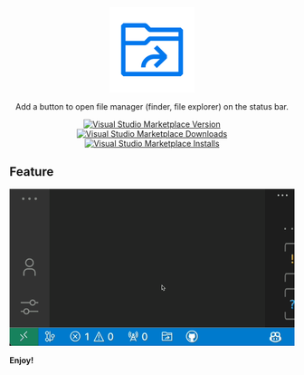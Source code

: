 <p align="center">
<img src="https://github.com/13ruceYu/vscode-open-in-file-manager/blob/main/res/icon.png?raw=true" height="150" alt="icon">
</p>

<p align="center">
Add a button to open file manager (finder, file explorer) on the status bar.
</p>

<p align="center">
<a href="https://marketplace.visualstudio.com/items?itemName=bruceyuhb.open-in-file-manager" target="__blank"><img src="https://img.shields.io/visual-studio-marketplace/v/bruceyuhb.open-in-file-manager.svg?color=blue&amp;label=VS%20Code%20Marketplace&logo=visual-studio-code" alt="Visual Studio Marketplace Version" /></a>
<a href="https://marketplace.visualstudio.com/items?itemName=bruceyuhb.open-in-file-manager" target="__blank"><img src="https://img.shields.io/visual-studio-marketplace/d/bruceyuhb.open-in-file-manager.svg?color=4bdbe3" alt="Visual Studio Marketplace Downloads" /></a>
<a href="https://marketplace.visualstudio.com/items?itemName=bruceyuhb.open-in-file-manager" target="__blank"><img src="https://img.shields.io/visual-studio-marketplace/i/bruceyuhb.open-in-file-manager.svg?color=63ba83" alt="Visual Studio Marketplace Installs" /></a>
</p>

## Feature

<p align="center">
<img src="https://github.com/13ruceYu/vscode-open-in-file-manager/blob/main/res/demo.gif?raw=true" alt="demo">
</p>

**Enjoy!**
